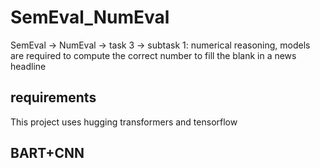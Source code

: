# SemEval_NumEval

SemEval -> NumEval -> task 3 -> subtask 1: numerical reasoning, models are required to compute the correct number to fill the blank in a news headline

## requirements

This project uses hugging transformers and tensorflow

## BART+CNN
